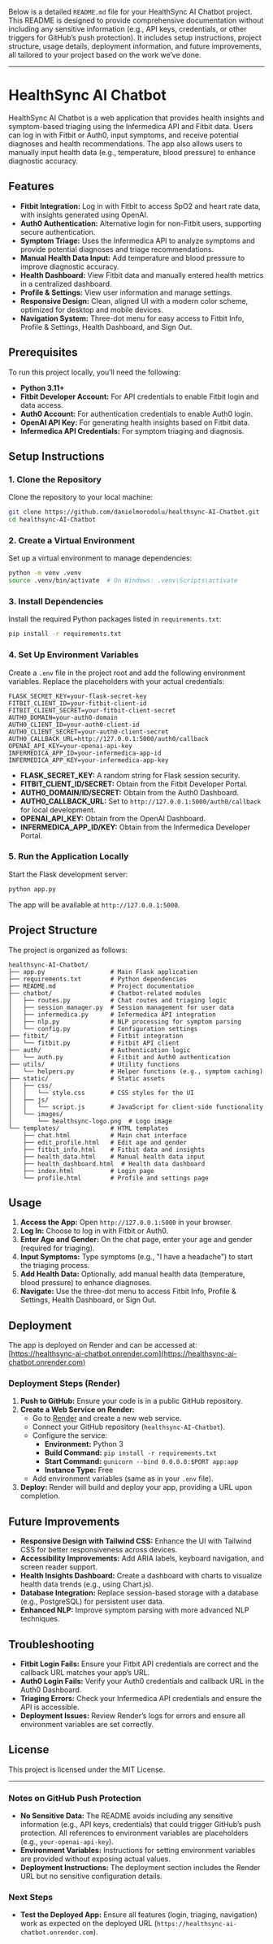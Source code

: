 Below is a detailed `README.md` file for your HealthSync AI Chatbot project. This README is designed to provide comprehensive documentation without including any sensitive information (e.g., API keys, credentials, or other triggers for GitHub’s push protection). It includes setup instructions, project structure, usage details, deployment information, and future improvements, all tailored to your project based on the work we’ve done.

---

# HealthSync AI Chatbot

HealthSync AI Chatbot is a web application that provides health insights and symptom-based triaging using the Infermedica API and Fitbit data. Users can log in with Fitbit or Auth0, input symptoms, and receive potential diagnoses and health recommendations. The app also allows users to manually input health data (e.g., temperature, blood pressure) to enhance diagnostic accuracy.

## Features
- **Fitbit Integration:** Log in with Fitbit to access SpO2 and heart rate data, with insights generated using OpenAI.
- **Auth0 Authentication:** Alternative login for non-Fitbit users, supporting secure authentication.
- **Symptom Triage:** Uses the Infermedica API to analyze symptoms and provide potential diagnoses and triage recommendations.
- **Manual Health Data Input:** Add temperature and blood pressure to improve diagnostic accuracy.
- **Health Dashboard:** View Fitbit data and manually entered health metrics in a centralized dashboard.
- **Profile & Settings:** View user information and manage settings.
- **Responsive Design:** Clean, aligned UI with a modern color scheme, optimized for desktop and mobile devices.
- **Navigation System:** Three-dot menu for easy access to Fitbit Info, Profile & Settings, Health Dashboard, and Sign Out.

## Prerequisites
To run this project locally, you’ll need the following:

- **Python 3.11+**
- **Fitbit Developer Account:** For API credentials to enable Fitbit login and data access.
- **Auth0 Account:** For authentication credentials to enable Auth0 login.
- **OpenAI API Key:** For generating health insights based on Fitbit data.
- **Infermedica API Credentials:** For symptom triaging and diagnosis.

## Setup Instructions

### 1. Clone the Repository
Clone the repository to your local machine:

```bash
git clone https://github.com/danielmorodolu/healthsync-AI-Chatbot.git
cd healthsync-AI-Chatbot
```

### 2. Create a Virtual Environment
Set up a virtual environment to manage dependencies:

```bash
python -m venv .venv
source .venv/bin/activate  # On Windows: .venv\Scripts\activate
```

### 3. Install Dependencies
Install the required Python packages listed in `requirements.txt`:

```bash
pip install -r requirements.txt
```

### 4. Set Up Environment Variables
Create a `.env` file in the project root and add the following environment variables. Replace the placeholders with your actual credentials:

```plaintext
FLASK_SECRET_KEY=your-flask-secret-key
FITBIT_CLIENT_ID=your-fitbit-client-id
FITBIT_CLIENT_SECRET=your-fitbit-client-secret
AUTH0_DOMAIN=your-auth0-domain
AUTH0_CLIENT_ID=your-auth0-client-id
AUTH0_CLIENT_SECRET=your-auth0-client-secret
AUTH0_CALLBACK_URL=http://127.0.0.1:5000/auth0/callback
OPENAI_API_KEY=your-openai-api-key
INFERMEDICA_APP_ID=your-infermedica-app-id
INFERMEDICA_APP_KEY=your-infermedica-app-key
```

- **FLASK_SECRET_KEY:** A random string for Flask session security.
- **FITBIT_CLIENT_ID/SECRET:** Obtain from the Fitbit Developer Portal.
- **AUTH0_DOMAIN/ID/SECRET:** Obtain from the Auth0 Dashboard.
- **AUTH0_CALLBACK_URL:** Set to `http://127.0.0.1:5000/auth0/callback` for local development.
- **OPENAI_API_KEY:** Obtain from the OpenAI Dashboard.
- **INFERMEDICA_APP_ID/KEY:** Obtain from the Infermedica Developer Portal.

### 5. Run the Application Locally
Start the Flask development server:

```bash
python app.py
```

The app will be available at `http://127.0.0.1:5000`.

## Project Structure
The project is organized as follows:

```
healthsync-AI-Chatbot/
├── app.py                  # Main Flask application
├── requirements.txt        # Python dependencies
├── README.md               # Project documentation
├── chatbot/                # Chatbot-related modules
│   ├── routes.py           # Chat routes and triaging logic
│   ├── session_manager.py  # Session management for user data
│   ├── infermedica.py      # Infermedica API integration
│   ├── nlp.py              # NLP processing for symptom parsing
│   └── config.py           # Configuration settings
├── fitbit/                 # Fitbit integration
│   └── fitbit.py           # Fitbit API client
├── auth/                   # Authentication logic
│   └── auth.py             # Fitbit and Auth0 authentication
├── utils/                  # Utility functions
│   └── helpers.py          # Helper functions (e.g., symptom caching)
├── static/                 # Static assets
│   ├── css/
│   │   └── style.css       # CSS styles for the UI
│   ├── js/
│   │   └── script.js       # JavaScript for client-side functionality
│   └── images/
│       └── healthsync-logo.png  # Logo image
└── templates/              # HTML templates
    ├── chat.html           # Main chat interface
    ├── edit_profile.html   # Edit age and gender
    ├── fitbit_info.html    # Fitbit data and insights
    ├── health_data.html    # Manual health data input
    ├── health_dashboard.html  # Health data dashboard
    ├── index.html          # Login page
    └── profile.html        # Profile and settings page
```

## Usage
1. **Access the App:** Open `http://127.0.0.1:5000` in your browser.
2. **Log In:** Choose to log in with Fitbit or Auth0.
3. **Enter Age and Gender:** On the chat page, enter your age and gender (required for triaging).
4. **Input Symptoms:** Type symptoms (e.g., "I have a headache") to start the triaging process.
5. **Add Health Data:** Optionally, add manual health data (temperature, blood pressure) to enhance diagnoses.
6. **Navigate:** Use the three-dot menu to access Fitbit Info, Profile & Settings, Health Dashboard, or Sign Out.

## Deployment
The app is deployed on Render and can be accessed at: [https://healthsync-ai-chatbot.onrender.com](https://healthsync-ai-chatbot.onrender.com)

### Deployment Steps (Render)
1. **Push to GitHub:** Ensure your code is in a public GitHub repository.
2. **Create a Web Service on Render:**
   - Go to [Render](https://render.com) and create a new web service.
   - Connect your GitHub repository (`healthsync-AI-Chatbot`).
   - Configure the service:
     - **Environment:** Python 3
     - **Build Command:** `pip install -r requirements.txt`
     - **Start Command:** `gunicorn --bind 0.0.0.0:$PORT app:app`
     - **Instance Type:** Free
   - Add environment variables (same as in your `.env` file).
3. **Deploy:** Render will build and deploy your app, providing a URL upon completion.

## Future Improvements
- **Responsive Design with Tailwind CSS:** Enhance the UI with Tailwind CSS for better responsiveness across devices.
- **Accessibility Improvements:** Add ARIA labels, keyboard navigation, and screen reader support.
- **Health Insights Dashboard:** Create a dashboard with charts to visualize health data trends (e.g., using Chart.js).
- **Database Integration:** Replace session-based storage with a database (e.g., PostgreSQL) for persistent user data.
- **Enhanced NLP:** Improve symptom parsing with more advanced NLP techniques.

## Troubleshooting
- **Fitbit Login Fails:** Ensure your Fitbit API credentials are correct and the callback URL matches your app’s URL.
- **Auth0 Login Fails:** Verify your Auth0 credentials and callback URL in the Auth0 Dashboard.
- **Triaging Errors:** Check your Infermedica API credentials and ensure the API is accessible.
- **Deployment Issues:** Review Render’s logs for errors and ensure all environment variables are set correctly.

## License
This project is licensed under the MIT License.

---

### Notes on GitHub Push Protection
- **No Sensitive Data:** The README avoids including any sensitive information (e.g., API keys, credentials) that could trigger GitHub’s push protection. All references to environment variables are placeholders (e.g., `your-openai-api-key`).
- **Environment Variables:** Instructions for setting environment variables are provided without exposing actual values.
- **Deployment Instructions:** The deployment section includes the Render URL but no sensitive configuration details.

### Next Steps
- **Test the Deployed App:** Ensure all features (login, triaging, navigation) work as expected on the deployed URL (`https://healthsync-ai-chatbot.onrender.com`).
